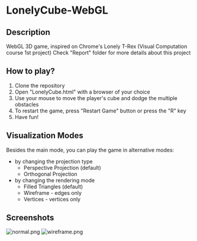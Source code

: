 # LonelyCube-WebGL
## Description
WebGL 3D game, inspired on Chrome's Lonely T-Rex (Visual Computation course 1st project)
Check "Report" folder for more details about this project

## How to play?
1. Clone the repository
2. Open "LonelyCube.html" with a browser of your choice
3. Use your mouse to move the player's cube and dodge the multiple obstacles
4. To restart the game, press "Restart Game" button or press the "R" key
5. Have fun!

## Visualization Modes
Besides the main mode, you can play the game in alternative modes:
- by changing the projection type
	- Perspective Projection (default)
	- Orthogonal Projection
- by changing the rendering mode
	- Filled Triangles (default)
	- Wireframe - edges only
	- Vertices - vertices only

## Screenshots
![normal.png](https://github.com/andre-mbs/LonelyCube-WebGL/blob/master/Screenchots/normal.png?raw=true)
![wireframe.png](https://github.com/andre-mbs/LonelyCube-WebGL/blob/master/Screenchots/wireframe.png?raw=true)